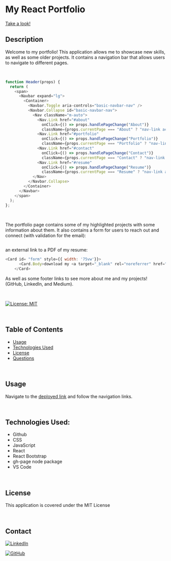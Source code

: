 
# My React Portfolio

[Take a look!](https://overtonr.github.io/portfolio/)


## Description
Welcome to my portfolio! This application allows me to showcase new skills, as well as some older projects. It contains a navigation bar that allows users to navigate to different pages.

<br>

```js
function Header(props) {
  return (
    <span>
      <Navbar expand="lg">
        <Container>
          <Navbar.Toggle aria-controls="basic-navbar-nav" />
          <Navbar.Collapse id="basic-navbar-nav">
            <Nav className="m-auto">
              <Nav.Link href="#about"
                onClick={() => props.handlePageChange("About")}
                className={props.currentPage === "About" ? "nav-link active" : "nav-link"}>about me</Nav.Link>
              <Nav.Link href="#portfolio"
                onClick={() => props.handlePageChange("Portfolio")}
                className={props.currentPage === "Portfolio" ? "nav-link active" : "nav-link"}>portfolio</Nav.Link>
              <Nav.Link href="#contact"
                onClick={() => props.handlePageChange("Contact")}
                className={props.currentPage === "Contact" ? "nav-link active" : "nav-link"}>contact</Nav.Link>
              <Nav.Link href="#resume"
                onClick={() => props.handlePageChange("Resume")}
                className={props.currentPage === "Resume" ? "nav-link active" : "nav-link"}>resume</Nav.Link>
            </Nav>
          </Navbar.Collapse>
        </Container>
      </Navbar>
    </span>
  );
};

```

<br>

The portfolio page contains some of my highlighted projects with some information about them. It also contains a form for users to reach out and connect (with validation for the email):

```
```
an external link to a PDF of my resume:

```js
<Card id= "form" style={{ width: '75vw'}}>
      <Card.Body>download my <a target="_blank" rel="noreferrer" href="https://drive.google.com/file/d/1gRL_PMn043xxQycdKu3EYVnzqeMdDL7v/view?usp=sharing">resume</a>.</Card.Body>
    </Card>

```
As well as some footer links to see more about me and my projects! (GitHub, LinkedIn, and Medium).


<br>

[![License: MIT](https://img.shields.io/badge/License-MIT-yellow.svg)](https://opensource.org/licenses/MIT)

<br>

## Table of Contents
- [Usage](#usage)
- [Technologies Used](#technologies-used)
- [License](#license)
- [Questions](#questions)

<br>


## Usage
Navigate to the [deployed link](https://overtonr.github.io/portfolio/) and follow the navigation links.

<br>

## Technologies Used:
* Github
* CSS
* JavaScript
* React
* React Bootstrap
* gh-page node package
* VS Code

<br>

## License
This application is covered under the MIT License

<br>

## Contact

[![LinkedIn](https://img.shields.io/badge/LinkedIn-0077B5?style=for-the-badge&logo=linkedin&logoColor=white)](https://www.linkedin.com/in/rebecca-overton/)

[![GitHub](https://img.shields.io/badge/GitHub-100000?style=for-the-badge&logo=github&logoColor=white)](https://github.com/overtonr)
